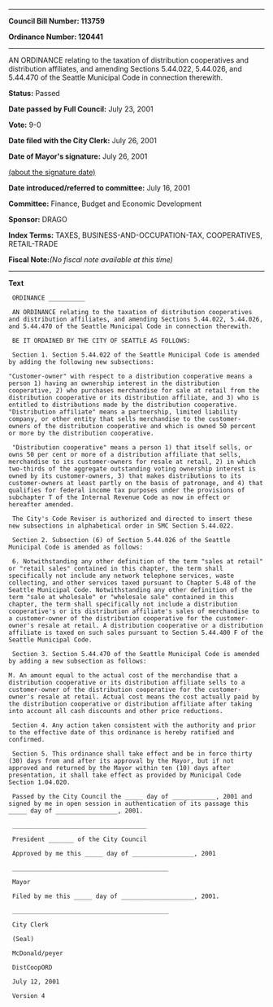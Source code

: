 

********

**Council Bill Number: 113759**
   
**Ordinance Number: 120441**
********

 AN ORDINANCE relating to the taxation of distribution cooperatives and distribution affiliates, and amending Sections 5.44.022, 5.44.026, and 5.44.470 of the Seattle Municipal Code in connection therewith.

**Status:** Passed
   
**Date passed by Full Council:** July 23, 2001
   
**Vote:** 9-0
   
**Date filed with the City Clerk:** July 26, 2001
   
**Date of Mayor's signature:** July 26, 2001
   
[(about the signature date)](/~public/approvaldate.htm)
   
   
   
**Date introduced/referred to committee:** July 16, 2001
   
**Committee:** Finance, Budget and Economic Development
   
**Sponsor:** DRAGO
   
   
**Index Terms:** TAXES, BUSINESS-AND-OCCUPATION-TAX, COOPERATIVES, RETAIL-TRADE

**Fiscal Note:**_(No fiscal note available at this time)_

********

**Text**
   
```
 ORDINANCE __________

 AN ORDINANCE relating to the taxation of distribution cooperatives and distribution affiliates, and amending Sections 5.44.022, 5.44.026, and 5.44.470 of the Seattle Municipal Code in connection therewith.

 BE IT ORDAINED BY THE CITY OF SEATTLE AS FOLLOWS:

 Section 1. Section 5.44.022 of the Seattle Municipal Code is amended by adding the following new subsections:

"Customer-owner" with respect to a distribution cooperative means a person 1) having an ownership interest in the distribution cooperative, 2) who purchases merchandise for sale at retail from the distribution cooperative or its distribution affiliate, and 3) who is entitled to distributions made by the distribution cooperative.  "Distribution affiliate" means a partnership, limited liability company, or other entity that sells merchandise to the customer- owners of the distribution cooperative and which is owned 50 percent or more by the distribution cooperative.

 "Distribution cooperative" means a person 1) that itself sells, or owns 50 per cent or more of a distribution affiliate that sells, merchandise to its customer-owners for resale at retail, 2) in which two-thirds of the aggregate outstanding voting ownership interest is owned by its customer-owners, 3) that makes distributions to its customer-owners at least partly on the basis of patronage, and 4) that qualifies for federal income tax purposes under the provisions of subchapter T of the Internal Revenue Code as now in effect or hereafter amended.

 The City's Code Reviser is authorized and directed to insert these new subsections in alphabetical order in SMC Section 5.44.022.

 Section 2. Subsection (6) of Section 5.44.026 of the Seattle Municipal Code is amended as follows:

 6. Notwithstanding any other definition of the term "sales at retail" or "retail sales" contained in this chapter, the term shall specifically not include any network telephone services, waste collecting, and other services taxed pursuant to Chapter 5.48 of the Seattle Municipal Code. Notwithstanding any other definition of the term "sale at wholesale" or "wholesale sale" contained in this chapter, the term shall specifically not include a distribution cooperative's or its distribution affiliate's sales of merchandise to a customer-owner of the distribution cooperative for the customer-owner's resale at retail. A distribution cooperative or a distribution affiliate is taxed on such sales pursuant to Section 5.44.400 F of the Seattle Municipal Code.

 Section 3. Section 5.44.470 of the Seattle Municipal Code is amended by adding a new subsection as follows:

M. An amount equal to the actual cost of the merchandise that a distribution cooperative or its distribution affiliate sells to a customer-owner of the distribution cooperative for the customer- owner's resale at retail. Actual cost means the cost actually paid by the distribution cooperative or distribution affiliate after taking into account all cash discounts and other price reductions.

 Section 4. Any action taken consistent with the authority and prior to the effective date of this ordinance is hereby ratified and confirmed.

 Section 5. This ordinance shall take effect and be in force thirty (30) days from and after its approval by the Mayor, but if not approved and returned by the Mayor within ten (10) days after presentation, it shall take effect as provided by Municipal Code Section 1.04.020.

 Passed by the City Council the _____ day of ____________, 2001 and signed by me in open session in authentication of its passage this _____ day of _________________, 2001.

 _____________________________________

 President _______ of the City Council

 Approved by me this _____ day of _________________, 2001

 ___________________________________________

 Mayor

 Filed by me this _____ day of ____________________, 2001.

 ___________________________________________

 City Clerk

 (Seal)

 McDonald/peyer

 DistCoopORD

 July 12, 2001

 Version 4

```

